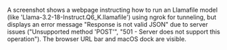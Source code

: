 A screenshot shows a webpage instructing how to run an Llamafile model (like 'Llama-3.2-18-Instruct.Q6_K.llamafile') using ngrok for tunneling, but displays an error message "Response is not valid JSON" due to server issues ("Unsupported method 'POST'", "501 - Server does not support this operation"). The browser URL bar and macOS dock are visible.
